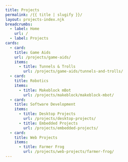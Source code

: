 ```yaml
---
title: Projects
permalink: /{{ title | slugify }}/
layout: projects-index.njk
breadcrumbs:
  - label: Home
    url: /
  - label: Projects
cards:
  - card:
    title: Game Aids
    url: /projects/game-aids/
    items:
      - title: Tunnels & Trolls
        url: /projects/game-aids/tunnels-and-trolls/
  - card:
    title: Robotics
    items:
      - title: Makeblock mBot
        url: /projects/makeblock/makeblock-mbot/
  - card:
    title: Software Development
    items:
      - title: Desktop Projects
        url: /projects/desktop-projects/
      - title: Embedded Projects
        url: /projects/embedded-projects/
  - card:
    title: Web Projects
    items:
      - title: Farmer Frog
        url: /projects/web-projects/farmer-frog/
---
```

